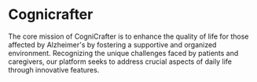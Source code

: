 # Cognicrafter
The core mission of CogniCrafter is to enhance the quality of life for those affected by Alzheimer's by fostering a supportive and organized environment. Recognizing the unique challenges faced by patients and caregivers, our platform seeks to address crucial aspects of daily life through innovative features.
